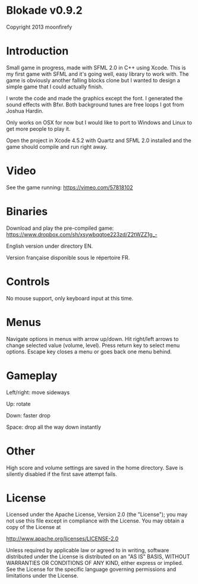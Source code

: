 Blokade v0.9.2
==============

Copyright 2013 moonfirefy

Introduction
============

Small game in progress, made with SFML 2.0 in C++ using Xcode. 
This is my first game with SFML and it's going well, easy library 
to work with. The game is obviously another falling blocks clone 
but I wanted to design a simple game that I could actually finish.

I wrote the code and made the graphics except the font. I generated 
the sound effects with Bfxr. Both background tunes are free loops 
I got from Joshua Hardin.

Only works on OSX for now but I would like to port to Windows and 
Linux to get more people to play it.

Open the project in Xcode 4.5.2 with Quartz and SFML 2.0 installed
and the game should compile and run right away. 

Video
=====

See the game running: 
https://vimeo.com/57818102

Binaries
========

Download and play the pre-compiled game:
https://www.dropbox.com/sh/xsywbqqtoe223zd/Z2tWZZ1g_-

English version under directory EN.

Version française disponible sous le répertoire FR.

Controls
========

No mouse support, only keyboard input at this time.

Menus
=====

Navigate options in menus with arrow up/down. Hit right/left 
arrows to change selected value (volume, level). Press return
key to select menu options. Escape key closes a menu or goes
back one menu behind.

Gameplay
========

Left/right: move sideways

Up: rotate

Down: faster drop

Space: drop all the way down instantly

Other
=====

High score and volume settings are saved in the home directory.
Save is silently disabled if the first save attempt fails.

License
=======

Licensed under the Apache License, Version 2.0 (the "License");
you may not use this file except in compliance with the License.
You may obtain a copy of the License at

http://www.apache.org/licenses/LICENSE-2.0

Unless required by applicable law or agreed to in writing, software
distributed under the License is distributed on an "AS IS" BASIS,
WITHOUT WARRANTIES OR CONDITIONS OF ANY KIND, either express or implied.
See the License for the specific language governing permissions and
limitations under the License.